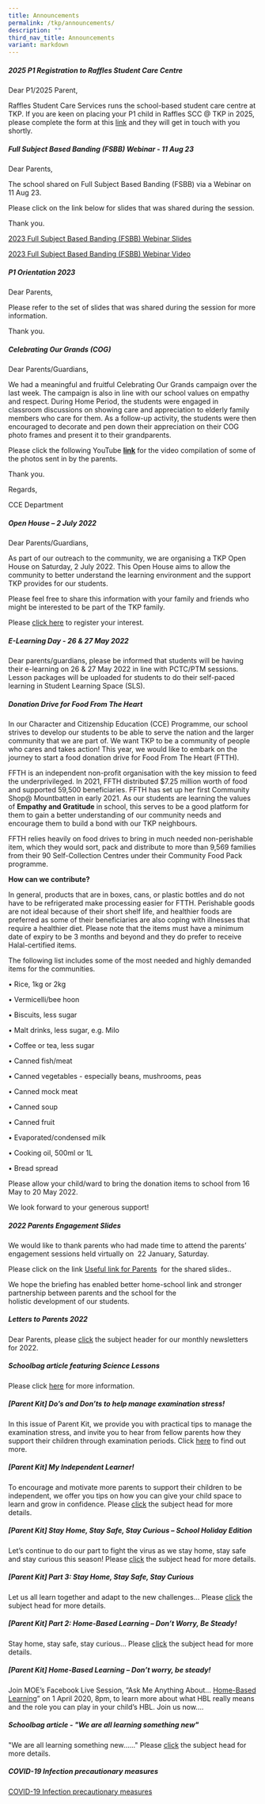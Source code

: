```yaml
---
title: Announcements
permalink: /tkp/announcements/
description: ""
third_nav_title: Announcements
variant: markdown
---
```

##### 2025 P1 Registration to Raffles Student Care Centre

Dear P1/2025 Parent,
        

Raffles Student Care Services runs the school-based student care centre at TKP. If you are keen on placing your P1 child in Raffles SCC @ TKP in 2025, please complete the form at this [link](https://docs.google.com/forms/d/e/1FAIpQLSdaS_6yTIykOAopZn95LWZfFbvT7P2shOjBJjdpBaBFeZPWqg/viewform) and they will get in touch with you shortly.


##### Full Subject Based Banding (FSBB) Webinar  -  11 Aug 23

Dear Parents,

The school shared on Full Subject Based Banding (FSBB) via a Webinar on 11 Aug 23. 
 
Please click on the link below  for slides that was shared during the session.  
    
Thank you.

[2023 Full Subject Based Banding (FSBB) Webinar Slides](/files/2023%20full%20subject%20based%20banding(fsbb)webinar%20_11%20august%202023_pdf.pdf)

[2023 Full Subject Based Banding (FSBB) Webinar Video](https://drive.google.com/file/d/1grba3jCyeEG7J-GdOK_-Th3XHd2_4xz5/view?usp=sharing)



##### P1 Orientation 2023

Dear Parents,  
  
Please refer to the set of slides that was shared during the session for more information.  

Thank you.

##### Celebrating Our Grands (COG)

Dear Parents/Guardians,

We had a meaningful and fruitful Celebrating Our Grands campaign over the last week. The campaign is also in line with our school values on empathy and respect. During Home Period, the students were engaged in classroom&nbsp;discussions on showing care and appreciation to elderly family members who care for&nbsp;them. As a follow-up activity, the students were then encouraged to decorate and pen down their appreciation on their COG photo frames and present it to their grandparents.&nbsp;

Please click the following YouTube&nbsp;[**link**](https://youtu.be/HoqotRiH9js)&nbsp;for the video compilation of some of the photos sent in by the parents.&nbsp;

Thank you.

Regards,

CCE Department

##### Open House – 2 July 2022

Dear Parents/Guardians,

As part of our outreach to the community, we are organising a TKP Open House on Saturday, 2 July 2022. This Open House aims to allow the community to better understand the learning environment and the support TKP provides for our students.

Please feel free to share this information with your family and friends who might be interested to be part of the TKP family.

Please&nbsp;[click here](https://form.gov.sg/#!/6271e2672f94820012af9121)&nbsp;to register your interest.

##### E-Learning Day - 26 &amp; 27 May 2022

Dear parents/guardians, please be informed that students will be having their e-learning on 26 &amp; 27 May 2022 in line with PCTC/PTM sessions. Lesson packages will be uploaded for students to do their self-paced learning in Student Learning Space (SLS).


##### Donation Drive for Food From The Heart

In our Character and Citizenship Education (CCE) Programme, our school strives to develop our students to be able&nbsp;to serve the nation and the larger community that we are part of. We want TKP to be a community of people who cares and takes action! This year, we would like to embark on the journey to start a food donation drive for Food From The Heart (FTTH).

FFTH is an independent non-profit organisation with the key mission to feed the underprivileged. In 2021, FFTH distributed $7.25 million worth of food and supported 59,500 beneficiaries. FFTH has set up her first Community Shop@ Mountbatten in early 2021. As our students are learning the values of&nbsp;**Empathy and Gratitude**&nbsp;in school, this serves to be a good platform for them to gain a better understanding of our community needs and encourage them to build a bond with our TKP neighbours.

FFTH relies heavily on food drives to bring in much needed non-perishable item, which they would sort, pack and distribute to more than 9,569 families from their 90 Self-Collection Centres under their Community Food Pack programme.

**How can we contribute?**

In general, products that are in boxes, cans, or plastic bottles and do not have to be refrigerated make processing easier for FTTH. Perishable goods are not ideal because of their short shelf life, and healthier foods are preferred as some of their beneficiaries are also coping with illnesses that require a healthier diet. Please note that the items must have a minimum date of expiry to be 3 months and beyond and they do prefer to receive Halal-certified items.

The following list includes some of the most needed and highly demanded items for the communities.

• Rice, 1kg or 2kg

• Vermicelli/bee hoon

• Biscuits, less sugar

• Malt drinks, less sugar, e.g. Milo

• Coffee or tea, less sugar

• Canned fish/meat

• Canned vegetables - especially beans, mushrooms, peas

• Canned mock meat

• Canned soup

• Canned fruit

• Evaporated/condensed milk

• Cooking oil, 500ml or 1L

• Bread spread

Please allow your child/ward to bring the donation items to school from 16 May to 20 May 2022.

We look forward to your generous support!

##### 2022 Parents Engagement Slides

We&nbsp;would&nbsp;like&nbsp;to&nbsp;thank&nbsp;parents&nbsp;who&nbsp;had&nbsp;made&nbsp;time&nbsp;to&nbsp;attend&nbsp;the&nbsp;parents’ engagement sessions held virtually&nbsp;on&nbsp;&nbsp;22 January, Saturday.

Please click on the link&nbsp;[Useful link for Parents](/useful-information/parents/useful-links-for-parents)&nbsp; for the shared slides..&nbsp;

We hope the briefing has enabled better home-school link and stronger partnership between&nbsp;parents&nbsp;and&nbsp;the&nbsp;school&nbsp;for&nbsp;the holistic&nbsp;development&nbsp;of&nbsp;our&nbsp;students.&nbsp;

##### Letters to Parents 2022

Dear Parents, please&nbsp;[click](/tkp/announcements/letters-to-parents-2022)&nbsp;the subject header for our monthly newsletters for 2022.

##### Schoolbag article featuring Science Lessons

Please click&nbsp;[here](/tkp/announcements/schoolbag-article-featuring-science-lessons)&nbsp;for more information.

##### \[Parent Kit\] Do’s and Don’ts to help manage examination stress!

In this issue of Parent Kit, we provide you with practical tips to manage the examination stress, and invite you to hear from fellow parents how they support their children through examination periods. Click&nbsp;[here](/useful-information/parents/parent-kit/parent-kit-do-s-and-don-ts-to-help-manage-examination-stress)&nbsp;to find out more.

##### \[Parent Kit\] My Independent Learner!

To encourage and motivate more parents to support their children to be independent, we offer you tips on how you can give your child space to learn and grow in confidence. Please&nbsp;[click](/useful-information/parents/parent-kit/parent-kit-my-independent-learner)&nbsp;the subject head for more details.

##### \[Parent Kit\] Stay Home, Stay Safe, Stay Curious – School Holiday Edition

Let’s continue to do our part to fight the virus as we stay home, stay safe and stay curious this season! Please&nbsp;[click](/useful-information/parents/parent-kit/parent-kit-stay-home-stay-safe-stay-curious-school-holiday-edition)&nbsp;the subject head for more details.

##### \[Parent Kit\] Part 3: Stay Home, Stay Safe, Stay Curious

Let us all learn together and adapt to the new challenges... Please&nbsp;[click](/useful-information/parents/parent-kit/parent-kit-part-3-stay-home-stay-safe-stay-curious)&nbsp;the subject head for more details.

##### \[Parent Kit\] Part 2: Home-Based Learning – Don’t Worry, Be Steady!

Stay home, stay safe, stay curious... Please&nbsp;[click](/useful-information/parents/parent-kit/parent-kit-part-2-home-based-learning-don-t-worry-be-steady)&nbsp;the subject head for more details.

##### \[Parent Kit\] Home-Based Learning – Don’t worry, be steady!

Join MOE’s Facebook Live Session, “Ask Me Anything About…&nbsp;[Home-Based Learning](/useful-information/parents/parent-kit/parent-kit-home-based-learning-don-t-worry-be-steady)” on 1 April 2020, 8pm, to learn more about what HBL really means and the role you can play in your child’s HBL. Join us now....

##### Schoolbag article - "We are all learning something new"

"We are all learning something new......" Please&nbsp;[click](/tkp/announcements/schoolbag-article-we-are-all-learning-something-new)&nbsp;the subject head for more details.

##### COVID-19 Infection precautionary measures

[COVID-19 Infection precautionary measures](/tkp/announcements/covid-19-infection-precautionary-measures)